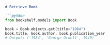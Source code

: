 ```markdown
# Retrieve Book

```python
from bookshelf.models import Book

book = Book.objects.get(title="1984")
book.title, book.author, book.publication_year
# Output: ('1984', 'George Orwell', 1949)

